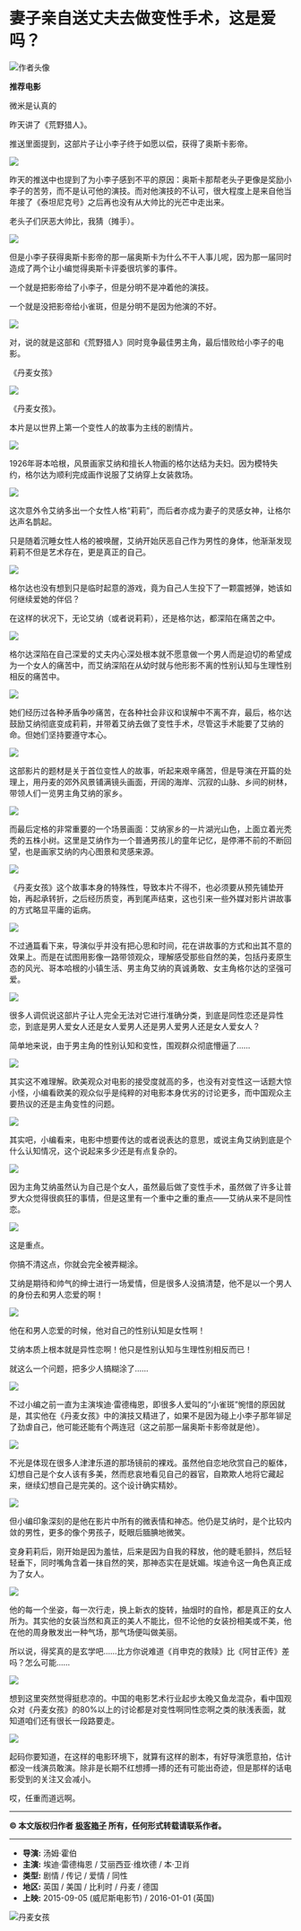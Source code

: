 # 妻子亲自送丈夫去做变性手术，这是爱吗？

![作者头像](https://img3.doubanio.com/icon/u59926004-2.jpg)

**推荐电影**

微米是认真的

昨天讲了《荒野猎人》。

推送里面提到，这部片子让小李子终于如愿以偿，获得了奥斯卡影帝。

![](https://img2.doubanio.com/view/thing_review/l/public/p2622951.webp)

昨天的推送中也提到了为小李子感到不平的原因：奥斯卡那帮老头子更像是奖励小李子的苦劳，而不是认可他的演技。而对他演技的不认可，很大程度上是来自他当年接了《泰坦尼克号》之后再也没有从大帅比的光芒中走出来。

老头子们厌恶大帅比，我猜（摊手）。

![](https://img1.doubanio.com/view/thing_review/l/public/p2622950.webp)

但是小李子获得奥斯卡影帝的那一届奥斯卡为什么不干人事儿呢，因为那一届同时造成了两个让小编觉得奥斯卡评委很坑爹的事件。

一个就是把影帝给了小李子，但是分明不是冲着他的演技。

一个就是没把影帝给小雀斑，但是分明不是因为他演的不好。

![](https://img3.doubanio.com/view/thing_review/l/public/p2622953.webp)

对，说的就是这部和《荒野猎人》同时竞争最佳男主角，最后惜败给小李子的电影。

《丹麦女孩》

![](https://img9.doubanio.com/view/thing_review/l/public/p2622954.webp)

《丹麦女孩》。

本片是以世界上第一个变性人的故事为主线的剧情片。

![](https://img9.doubanio.com/view/thing_review/l/public/p2622956.webp)

1926年哥本哈根，风景画家艾纳和擅长人物画的格尔达结为夫妇。因为模特失约，格尔达为顺利完成画作说服了艾纳穿上女装救场。

![](https://img9.doubanio.com/view/thing_review/l/public/p2622955.webp)

这次意外令艾纳多出一个女性人格“莉莉”，而后者亦成为妻子的灵感女神，让格尔达声名鹊起。

只是随着沉睡女性人格的被唤醒，艾纳开始厌恶自己作为男性的身体，他渐渐发现莉莉不但是艺术存在，更是真正的自己。

![](https://img1.doubanio.com/view/thing_review/l/public/p2622958.webp)

格尔达也没有想到只是临时起意的游戏，竟为自己人生投下了一颗震撼弹，她该如何继续爱她的伴侣？

在这样的状况下，无论艾纳（或者说莉莉），还是格尔达，都深陷在痛苦之中。

![](https://img3.doubanio.com/view/thing_review/l/public/p2622957.webp)

格尔达深陷在自己深爱的丈夫内心深处根本就不愿意做一个男人而是迫切的希望成为一个女人的痛苦中，而艾纳深陷在从幼时就与他形影不离的性别认知与生理性别相反的痛苦中。

![](https://img1.doubanio.com/view/thing_review/l/public/p2622960.webp)

她们经历过各种矛盾争吵痛苦，在各种社会非议和误解中不离不弃，最后，格尔达鼓励艾纳彻底变成莉莉，并带着艾纳去做了变性手术，尽管这手术能要了艾纳的命。但她们坚持要遵守本心。

![](https://img1.doubanio.com/view/thing_review/l/public/p2622959.webp)

这部影片的题材是关于首位变性人的故事，听起来艰辛痛苦，但是导演在开篇的处理上，用丹麦的郊外风景铺满镜头画面，开阔的海岸、沉寂的山脉、乡间的树林，带领人们一览男主角艾纳的家乡。

![](https://img2.doubanio.com/view/thing_review/l/public/p2622961.webp)

而最后定格的非常重要的一个场景画面：艾纳家乡的一片湖光山色，上面立着光秃秃的五株小树。这里是艾纳作为一个普通男孩儿的童年记忆，是停滞不前的不断回望，也是画家艾纳的内心图景和灵感来源。

![](https://img3.doubanio.com/view/thing_review/l/public/p2622962.webp)

《丹麦女孩》这个故事本身的特殊性，导致本片不得不，也必须要从预先铺垫开始，再起承转折，之后经历质变，再到尾声结束，这也引来一些外媒对影片讲故事的方式略显平庸的诟病。

![](https://img9.doubanio.com/view/thing_review/l/public/p2622964.webp)

不过通篇看下来，导演似乎并没有把心思和时间，花在讲故事的方式和出其不意的效果上。而是在试图用影像一路带领观众，理解感受那些自然的美，包括丹麦原生态的风光、哥本哈根的小镇生活、男主角艾纳的真诚勇敢、女主角格尔达的坚强可爱。

![](https://img3.doubanio.com/view/thing_review/l/public/p2622963.webp)

很多人调侃说这部片子让人完全无法对它进行准确分类，到底是同性恋还是异性恋，到底是男人爱女人还是女人爱男人还是男人爱男人还是女人爱女人？

简单地来说，由于男主角的性别认知和变性，围观群众彻底懵逼了……

![](https://img9.doubanio.com/view/thing_review/l/public/p2622965.webp)

其实这不难理解。欧美观众对电影的接受度就高的多，也没有对变性这一话题大惊小怪，小编看欧美的观众似乎是纯粹的对电影本身优劣的讨论更多，而中国观众主要热议的还是主角变性的问题。

![](https://img9.doubanio.com/view/thing_review/l/public/p2622966.webp)

其实吧，小编看来，电影中想要传达的或者说表达的意思，或说主角艾纳到底是个什么认知情况，这个说起来多少还是有点复杂的。

![](https://img3.doubanio.com/view/thing_review/l/public/p2622967.webp)

因为主角艾纳虽然认为自己是个女人，虽然最后做了变性手术，虽然做了许多让普罗大众觉得很疯狂的事情，但是这里有一个重中之重的重点——艾纳从来不是同性恋。

![](https://img1.doubanio.com/view/thing_review/l/public/p2622968.webp)

这是重点。

你搞不清这点，你就会完全被弄糊涂。

艾纳是期待和帅气的绅士进行一场爱情，但是很多人没搞清楚，他不是以一个男人的身份去和男人恋爱的啊！

![](https://img1.doubanio.com/view/thing_review/l/public/p2622969.webp)

他在和男人恋爱的时候，他对自己的性别认知是女性啊！

艾纳本质上根本就是异性恋啊！他只是性别认知与生理性别相反而已！

就这么一个问题，把多少人搞糊涂了……

![](https://img1.doubanio.com/view/thing_review/l/public/p2622970.webp)

不过小编之前一直为主演埃迪·雷德梅恩，即很多人爱叫的“小雀斑”惋惜的原因就是，其实他在《丹麦女孩》中的演技又精进了，如果不是因为碰上小李子那年铆足了劲虐自己，他可能还能有个两连冠（这之前那一届奥斯卡影帝就是他）。

![](https://img3.doubanio.com/view/thing_review/l/public/p2622972.webp)

不光是体现在很多人津津乐道的那场镜前的裸戏。虽然他自恋地欣赏自己的躯体，幻想自己是个女人该有多美，然而悲哀地看见自己的器官，自欺欺人地将它藏起来，继续幻想自己是完美的。这个设计确实精妙。

![](https://img2.doubanio.com/view/thing_review/l/public/p2622971.webp)

但小编印象深刻的是他在影片中所有的微表情和神态。他仍是艾纳时，是个比较内敛的男性，更多的像个男孩子，眨眼后腼腆地微笑。

变身莉莉后，刚开始是因为羞怯，后来是因为自我的释放，他的睫毛颤抖，然后轻轻垂下，同时嘴角含着一抹自然的笑，那神态实在是妩媚。埃迪令这一角色真正成为了女人。

![](https://img9.doubanio.com/view/thing_review/l/public/p2622974.webp)

他的每一个坐姿，每一次行走，换上新衣的旋转，抽烟时的自怜，都是真正的女人所为。其实他的女装当然和真正的美人不能比，但不论他的女装扮相美或不美，他在他的周身散发出一种气场，那气场便叫做美丽。

所以说，得奖真的是玄学吧……比方你说难道《肖申克的救赎》比《阿甘正传》差吗？怎么可能……

![](https://img3.doubanio.com/view/thing_review/l/public/p2622973.webp)

想到这里突然觉得挺悲凉的。中国的电影艺术行业起步太晚又鱼龙混杂，看中国观众对《丹麦女孩》的80%以上的讨论都是对变性啊同性恋啊之类的肤浅表面，就知道咱们还有很长一段路要走。

![](https://img9.doubanio.com/view/thing_review/l/public/p2622975.webp)

起码你要知道，在这样的电影环境下，就算有这样的剧本，有好导演愿意拍，估计都没一线演员敢演。除非是长期不红想搏一搏的还有可能出奇迹，但是那样的话电影受到的关注又会减小。

哎，任重而道远啊。

---

**© 本文版权归作者 [极客箱子](https://www.douban.com/people/59926004/) 所有，任何形式转载请联系作者。**

---

- **导演:** 汤姆·霍伯
- **主演:** 埃迪·雷德梅恩 / 艾丽西亚·维坎德 / 本·卫肖
- **类型:** 剧情 / 传记 / 爱情 / 同性
- **地区:** 英国 / 美国 / 比利时 / 丹麦 / 德国
- **上映:** 2015-09-05 (威尼斯电影节) / 2016-01-01 (英国)

![丹麦女孩](https://img1.doubanio.com/view/photo/s_ratio_poster/public/p2264778990.webp)
